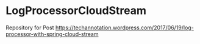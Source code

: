 # LogProcessorCloudStream

Repository for Post https://techannotation.wordpress.com/2017/06/19/log-processor-with-spring-cloud-stream
